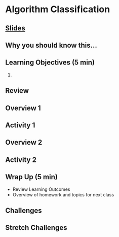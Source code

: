 # Algorithm Classification

## [Slides](https://docs.google.com/presentation/d/1GG-p9HHQEldQounybTjLKNMtWLgncBAuvlwYWexrXrM/edit?usp=sharing)

## Why you should know this...



## Learning Objectives (5 min)

1.

## Review

## Overview 1


## Activity 1

## Overview 2

## Activity 2

## Wrap Up (5 min)

- Review Learning Outcomes
- Overview of homework and topics for next class

## Challenges


## Stretch Challenges
